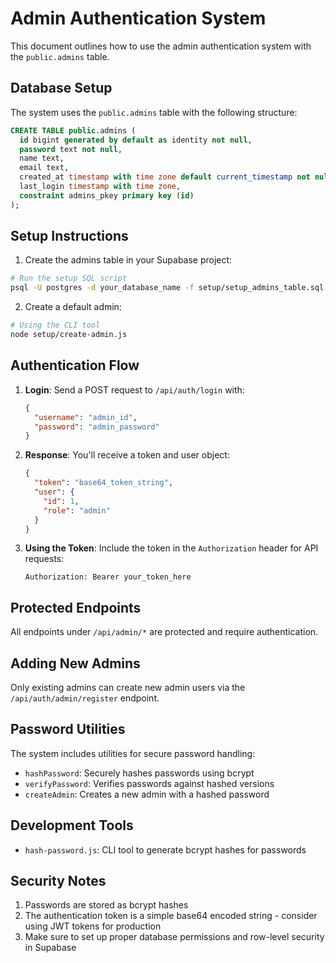 # Admin Authentication System

This document outlines how to use the admin authentication system with the `public.admins` table.

## Database Setup

The system uses the `public.admins` table with the following structure:

```sql
CREATE TABLE public.admins (
  id bigint generated by default as identity not null,
  password text not null,
  name text,
  email text,
  created_at timestamp with time zone default current_timestamp not null,
  last_login timestamp with time zone,
  constraint admins_pkey primary key (id)
);
```

## Setup Instructions

1. Create the admins table in your Supabase project:

```bash
# Run the setup SQL script
psql -U postgres -d your_database_name -f setup/setup_admins_table.sql
```

2. Create a default admin:

```bash
# Using the CLI tool
node setup/create-admin.js
```

## Authentication Flow

1. **Login**: Send a POST request to `/api/auth/login` with:
   ```json
   {
     "username": "admin_id",
     "password": "admin_password"
   }
   ```

2. **Response**: You'll receive a token and user object:
   ```json
   {
     "token": "base64_token_string",
     "user": {
       "id": 1,
       "role": "admin"
     }
   }
   ```

3. **Using the Token**: Include the token in the `Authorization` header for API requests:
   ```
   Authorization: Bearer your_token_here
   ```

## Protected Endpoints

All endpoints under `/api/admin/*` are protected and require authentication.

## Adding New Admins

Only existing admins can create new admin users via the `/api/auth/admin/register` endpoint.

## Password Utilities

The system includes utilities for secure password handling:

- `hashPassword`: Securely hashes passwords using bcrypt
- `verifyPassword`: Verifies passwords against hashed versions
- `createAdmin`: Creates a new admin with a hashed password

## Development Tools

- `hash-password.js`: CLI tool to generate bcrypt hashes for passwords

## Security Notes

1. Passwords are stored as bcrypt hashes
2. The authentication token is a simple base64 encoded string - consider using JWT tokens for production
3. Make sure to set up proper database permissions and row-level security in Supabase

